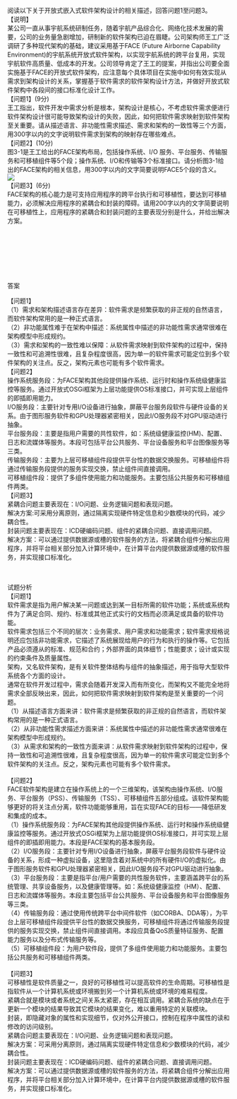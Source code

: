 <div class="detail lh2"><p>阅读以下关于开放式嵌入式软件架构设计的相关描述，回答问题1至问题3。<br/>【说明】<br/>某公司一直从事宇航系统研制任务，随着宇航产品综合化、网络化技术发展的需要，公司的业务量急剧增加，研制新的软件架构已迫在眉睫。公司架构师王工广泛调研了多种现代架构的基础，建议采用基于FACE (Future Airborne Capability Environment)的宇航系统开放式软件架构，以实现宇航系统的跨平台复用，实现宇航软件高质量、低成本的开发。公司领导肯定了王工的提案，并指出公司要全面实施基于FACE的开放式软件架构，应注意每个具体项目在实施中如何有效实现从需求到架构设计的关系，掌握基于软件需求的软件架构设计方法，并做好开放式软件架构中各段间的接口标准化设计工作。<br/>【问题1】(9分)<br/>王工指出，软件开发中需求分析是根本，架构设计是核心，不考虑软件需求便进行软件架构设计很可能导致架构设计的失败，因此，如何把软件需求映射到软件架构至关重要。请从描述语言、非功能性需求描述、需求和架构的一致性等三个方面， 用300字以内的文字说明软件需求到架构的映射存在哪些难点。<br/>【问题2】(10分)<br/>图3-1是王工给出的FACE架构布局，包括操作系统、I/O 服务、平台服务、传输服务和可移植组件等5个段；操作系统、I/O和传输等3个标准接口。请分析图3-1给出的FACE架构的相关信息，用300字以内的文字简要说明FACE5个段的含义。<br/><img src="https://img.kuaiwenyun.com/images/shiti/2022-03/328/54fhryq4b2.png"/><br/>【问题3】(6分)<br/>FACE架构的核心能力是可支持应用程序的跨平台执行和可移植性，要达到可移植能力，必须解决应用程序的紧耦合和封装的障碍。请用200字以内的文字简要说明在可移植性上，应用程序的紧耦合和封装问题的主要表现分别是什么，并给出解决方案。</p><br/><br/><p><br/></p><br/><br/>答案<br/><p>【问题1】<br/>（1）需求和架构描述语言存在差异：软件需求是频繁获取的非正规的自然语言，而软件架构常用的是一种正式语言。<br/>（2）非功能属性难于在架构中描述：系统属性中描述的非功能性需求通常很难在架构模型中形成规约。<br/>（3）需求和架构的一致性难以保障：从软件需求映射到软件架构的过程中，保持一致性和可追溯性很难，且复杂程度很高，因为单一的软件需求可能定位到多个软件架构的关注点。反之，架构元素也可能有多个软件需求。<br/>【问题2】<br/>操作系统服务段：为FACE架构其他段提供操作系统、运行时和操作系统级健康监控等服务。通过开放式OSGi框架为上层功能提供OS标准接口，并可实现上层组件的即插即用能力。<br/>I/O服务段：主要针对专用I/O设备进行抽象，屏蔽平台服务段软件与硬件设备的关系。由于图形服务软件和GPU处理器紧密相关，因此I/O服务段不对GPU驱动进行抽象。<br/>平台服务段：主要是指用户需要的共性软件，如：系统级健康监控(HM)、配置、日志和流媒体等服务。本段可包括平台公共服务、平台设备服务和平台图像服务等三类。<br/>传输服务段：主要为上层可移植组件段提供平台性的数据交换服务。可移植组件将通过传输服务段提供的服务实现交换，禁止组件间直接调用。<br/>可移植组件段：提供了多组件使用能力和功能服务。主要包括公共服务和可移植组件两类。<br/>【问题3】<br/>紧耦合问题主要表现在：I/O问题、业务逻辑问题和表现问题。<br/>解决方案:可采用分离原则，通过隔离实现硬件特定信息和少数模块的代码，减少耦合性。<br/>封装问题主要表现在：ICD硬编码问题、组件的紧耦合问题、直接调用问题。<br/>解决方案：可以通过提供数据源或槽的软件服务的方法，将紧耦合组件分解出应用程序，并将平台相关部分加入计算环境中，在计算平台内提供数据源或槽的软件服务，并实现接口标准化。</p><br/><br/>试题分析<br/>【问题1】<br/>软件需求是指为用户解决某一问题或达到某一目标所需的软件功能；系统或系统构件为了满足合同、规约、标准或其他正式实行的文档而必须满足或具备的软件功能。<br/>软件需求包括三个不同的层次：业务需求、用户需求和功能需求；软件需求规格说明还应包括非功能需求，它描述了系统展现给用户的行为和执行的操作等。它包括产品必须遵从的标准、规范和合约；外部界面的具体细节；性能要求；设计或实现的约束条件及质量属性。<br/>架构，又名软件架构，是有关软件整体结构与组件的抽象描述，用于指导大型软件系统各个方面的设计。<br/>通常在软件开发过程中，需求会随着开发深入而有所变化，而架构又不能完全地将需求全部反映出来，因此，如何把软件需求映射到软件架构是至关重要的一个问题。<br/>（1）从描述语言方面来讲：软件需求是频繁获取的非正规的自然语言，而软件架构常用的是一种正式语言。<br/>（2）从非功能性需求描述方面来讲：系统属性中描述的非功能性需求通常很难在架构模型中形成规约。<br/>（3）从需求和架构的一致性方面来讲：从软件需求映射到软件架构的过程中，保持一致性和可追溯性很难，且复杂程度很高，因为单一的软件需求可能定位到多个软件架构的关注点。反之，架构元素也可能有多个软件需求。<br/><br/>【问题2】<br/>FACE软件架构是建立在操作系统上的一个三维架构，该架构由操作系统、I/O服务、平台服务（PSS）、传输服务（TSS）、可移植组件五部分组成。该软件架构能够更好的将关注点分离，软件功能能够重用，旨在实现FACE的目标——降低研发和集成的成本。<br/>（1）操作系统服务段：为FACE架构其他段提供操作系统、运行时和操作系统级健康监控等服务。通过开放式OSGi框架为上层功能提供OS标准接口，并可实现上层组件的即插即用能力。本段是FACE架构的基本服务段。<br/>（2）I/O服务段：主要针对专用I/O设备进行抽象，屏蔽平台服务段软件与硬件设备的关系，形成一种虚拟设备，这里隐含着对系统中的所有硬件I/O的虚拟化。由于图形服务软件和GPU处理器紧密相关，因此I/O服务段不对GPU驱动进行抽象。<br/>（3）平台服务段：主要是指平台/用户需要的共性服务软件，主要涵盖跨平台的系统管理、共享设备服务，以及健康管理等。如：系统级健康监控（HM）、配置、日志和流媒体等服务。本段主要包括平台公共服务、平台设备服务和平台图像服务等三类。<br/>（4）传输服务段：通过使用传统跨平台中间件软件（如CORBA、DDA等），为平台上层可移植组件段提供平台性的数据交换服务，可移植组件将通过传输服务段提供的服务实现交换，禁止组件间直接调用。本段应具备QoS质量特征服务、配置能力服务以及分布式传输服务等。<br/>（5）可移植组件段：为用户软件段，提供了多组件使用能力和功能服务。主要包括公共服务和可移植组件两类。<br/><br/>【问题3】<br/>可移植性是软件质量之一，良好的可移植性可以提高软件的生命周期。可移植性是指软件从一个计算机系统或环境搬到另一个计算机系统或环境的难易程度。<br/>紧耦合就是模块或者系统之间关系太紧密，存在相互调用。紧耦合系统的缺点在于更新一个模块的结果导致其它模块的结果变化，难以重用特定的关联模块。<br/>封装，即隐藏对象的属性和实现细节，仅对外公开接口，控制在程序中属性的读和修改的访问级别。<br/>紧耦合问题主要表现在：I/O问题、业务逻辑问题和表现问题。<br/>解决方案：可采用分离原则，通过隔离实现硬件特定信息和少数模块的代码，减少耦合性。<br/>封装问题主要表现在：ICD硬编码问题、组件的紧耦合问题、直接调用问题。<br/>解决方案：可以通过提供数据源或槽的软件服务的方法，将紧耦合组件分解出应用程序，并将平台相关部分加入计算环境中，在计算平台内提供数据源或槽的软件服务，并实现接口标准化。</div>